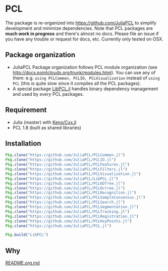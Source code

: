 # PCL

The package is re-organized into https://github.com/JuliaPCL to simplify development and minimize dependencies. Note that PCL packages are **much work in progress** and there's almost no docs. Please file an issue if you have any trouble or request for docs, etc. Currently only tested on OSX.

## Package organization

- JuliaPCL Package organization follows PCL module organization (see http://docs.pointclouds.org/trunk/modules.html). You can use any of them: e.g. `using PCLCommon, PCLIO, PCLVisualization` instead of `using PCL` (this is quite slow since it compiles all the PCL packages).
- A special package [LibPCL.jl](https://github.com/JuliaPCL/LibPCL.jl) handles binary dependency management and used by *every* PCL packages.


## Requirement

- Julia (master) with [Keno/Cxx.jl](https://github.com/Keno/Cxx.jl)
- PCL 1.8 (built as shared libraries)

## Installation

```jl
Pkg.clone("https://github.com/JuliaPCL/PCLCommon.jl")
Pkg.clone("https://github.com/JuliaPCL/PCLIO.jl")
Pkg.clone("https://github.com/JuliaPCL/PCLFeatures.jl")
Pkg.clone("https://github.com/JuliaPCL/PCLFilters.jl")
Pkg.clone("https://github.com/JuliaPCL/PCLVisualization.jl")
Pkg.clone("https://github.com/JuliaPCL/LibPCL.jl")
Pkg.clone("https://github.com/JuliaPCL/PCLKDTree.jl")
Pkg.clone("https://github.com/JuliaPCL/PCLOctree.jl")
Pkg.clone("https://github.com/JuliaPCL/PCLRecognition.jl")
Pkg.clone("https://github.com/JuliaPCL/PCLSampleConsensus.jl")
Pkg.clone("https://github.com/JuliaPCL/PCLSearch.jl")
Pkg.clone("https://github.com/JuliaPCL/PCLSegmentation.jl")
Pkg.clone("https://github.com/JuliaPCL/PCLTracking.jl")
Pkg.clone("https://github.com/JuliaPCL/PCLRegistration.jl")
Pkg.clone("https://github.com/JuliaPCL/PCLKeyPoints.jl")
Pkg.clone("https://github.com/JuliaPCL/PCL.jl")
```

```jl
Pkg.build("LibPCL")
```

## Why

[README.org.md](README.org.md)
